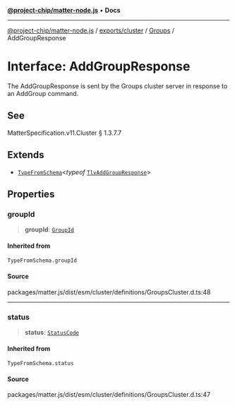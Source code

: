 [**@project-chip/matter-node.js**](../../../../../README.md) • **Docs**

***

[@project-chip/matter-node.js](../../../../../modules.md) / [exports/cluster](../../../README.md) / [Groups](../README.md) / AddGroupResponse

# Interface: AddGroupResponse

The AddGroupResponse is sent by the Groups cluster server in response to an AddGroup command.

## See

MatterSpecification.v11.Cluster § 1.3.7.7

## Extends

- [`TypeFromSchema`](../../../../tlv/README.md#typefromschemas)\<*typeof* [`TlvAddGroupResponse`](../README.md#tlvaddgroupresponse)\>

## Properties

### groupId

> **groupId**: [`GroupId`](../../../../datatype/README.md#groupid)

#### Inherited from

`TypeFromSchema.groupId`

#### Source

packages/matter.js/dist/esm/cluster/definitions/GroupsCluster.d.ts:48

***

### status

> **status**: [`StatusCode`](../../../../interaction/enumerations/StatusCode.md)

#### Inherited from

`TypeFromSchema.status`

#### Source

packages/matter.js/dist/esm/cluster/definitions/GroupsCluster.d.ts:47
